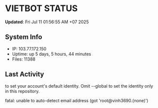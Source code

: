 # VIETBOT STATUS
**Updated**: Fri Jul 11 01:56:55 AM +07 2025

## System Info
- IP: 103.77.172.150
- Uptime: up 5 days, 5 hours, 44 minutes
- Files: 11388

## Last Activity

to set your account's default identity.
Omit --global to set the identity only in this repository.

fatal: unable to auto-detect email address (got 'root@vinh3690.(none)')
